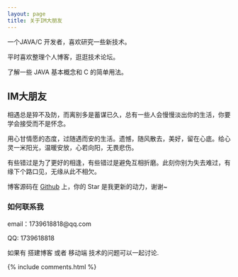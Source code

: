 ```yaml
---
layout: page
title: 关于IM大朋友
---
```


一个JAVA/C 开发者，喜欢研究一些新技术。
<p>
平时喜欢整理个人博客，逛逛技术论坛。
<p>
了解一些 JAVA 基本概念和 C 的简单用法。

<p>

<h2> IM大朋友 </h2>  

<p>

相遇总是猝不及防，而离别多是蓄谋已久，总有一些人会慢慢淡出你的生活，你要学会接受而不是怀念。

<p>

用心甘情愿的态度，过随遇而安的生活。遗憾，随风散去，美好，留在心底。给心灵一米阳光，温暖安放，心若向阳，无畏悲伤。

<p>

有些错过是为了更好的相逢，有些错过是避免互相折磨。此刻你别为失去难过，有缘下个路口见，无缘从此不相欠。

<p> 

博客源码在 <a target="_blank" href='https://github.com/jing-hua/jing-hua.github.io/'>Github</a> 上，你的 Star 是我更新的动力，谢谢~

<p> 

<p> 

<p> 


<h3> 如何联系我 </h3>  

<p> 
email：1739618818@qq.com       
<p> 
QQ: 1739618818
<p> 
如果有 搭建博客 或者 移动端 技术的问题可以一起讨论.
<p> 


{% include comments.html %}

